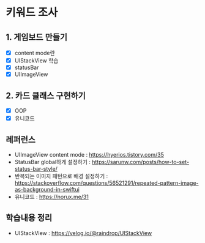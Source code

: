 
# 키워드 조사
## 1. 게임보드 만들기
- [x] content mode란  
- [x] UIStackView 학습
- [x] statusBar
- [x] UIImageView

## 2. 카드 클래스 구현하기
- [x] OOP
- [x] 유니코드

## 레퍼런스
* UIImageView content mode : https://hyerios.tistory.com/35  
* StatusBar global하게 설정하기 : https://sarunw.com/posts/how-to-set-status-bar-style/  
* 반복되는 이미지 패턴으로 배경 설정하기 :  https://stackoverflow.com/questions/56521291/repeated-pattern-image-as-background-in-swiftui
* 유니코드 : https://norux.me/31  


## 학습내용 정리
* UIStackView : https://velog.io/@raindrop/UIStackView  

